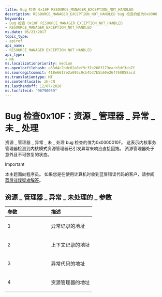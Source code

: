 ```yaml
---
title: Bug 检查 0x10F RESOURCE_MANAGER_EXCEPTION_NOT_HANDLED
description: RESOURCE_MANAGER_EXCEPTION_NOT_HANDLED bug 检查的值为0x0000010F。
keywords:
- Bug 检查 0x10F RESOURCE_MANAGER_EXCEPTION_NOT_HANDLED
- RESOURCE_MANAGER_EXCEPTION_NOT_HANDLED
ms.date: 05/23/2017
topic_type:
- apiref
api_name:
- RESOURCE_MANAGER_EXCEPTION_NOT_HANDLED
api_type:
- NA
ms.localizationpriority: medium
ms.openlocfilehash: a63d4c2bdc02a0ef9c37e2603179eacb3df3eb7f
ms.sourcegitcommit: 418e6617e2a695c9cb4b37b5b60e264760858acd
ms.translationtype: MT
ms.contentlocale: zh-CN
ms.lasthandoff: 12/07/2020
ms.locfileid: "96790059"
---
```

# <a name="bug-check-0x10f-resource_manager_exception_not_handled"></a>Bug 检查0x10F：资源 \_ 管理器 \_ 异常 \_ 未 \_ 处理


资源 \_ 管理器 \_ 异常 \_ 未 \_ 处理 bug 检查的值为0x0000010F。 这表示内核事务管理器检测到内核模式资源管理器已引发异常来响应直接回拨。 资源管理器处于意外且不可恢复的状态。

> [!IMPORTANT]
> 本主题面向程序员。 如果您是在使用计算机时收到蓝屏错误代码的客户，请参阅[蓝屏错误疑难解答](https://www.windows.com/stopcode)。


## <a name="resource_manager_exception_not_handled-parameters"></a>资源 \_ 管理器 \_ 异常 \_ 未处理的 \_ 参数


<table>
<colgroup>
<col width="50%" />
<col width="50%" />
</colgroup>
<thead>
<tr class="header">
<th align="left">参数</th>
<th align="left">描述</th>
</tr>
</thead>
<tbody>
<tr class="odd">
<td align="left"><p>1</p></td>
<td align="left"><p>异常记录的地址</p></td>
</tr>
<tr class="even">
<td align="left"><p>2</p></td>
<td align="left"><p>上下文记录的地址</p></td>
</tr>
<tr class="odd">
<td align="left"><p>3</p></td>
<td align="left"><p>异常代码的地址</p></td>
</tr>
<tr class="even">
<td align="left"><p>4</p></td>
<td align="left"><p>资源管理器的地址</p></td>
</tr>
</tbody>
</table>

 

 

 




